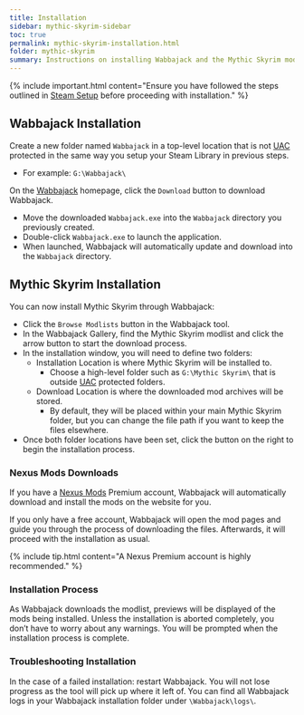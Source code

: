 ```yaml
---
title: Installation
sidebar: mythic-skyrim-sidebar
toc: true
permalink: mythic-skyrim-installation.html
folder: mythic-skyrim
summary: Instructions on installing Wabbajack and the Mythic Skyrim modlist.
---
```


{% include important.html content="Ensure you have followed the steps outlined in [Steam Setup] before proceeding with installation." %}


## Wabbajack Installation

Create a new folder named `Wabbajack` in a top-level location that is not <a href="#" data-toggle="tooltip" data-original-title="{{site.data.glossary.uac}}">UAC</a> protected in the same way you setup your Steam Library in previous steps.
* For example: `G:\Wabbajack\`

On the [Wabbajack] homepage, click the `Download` button to download Wabbajack.
* Move the downloaded `Wabbajack.exe` into the `Wabbajack` directory you previously created.
* Double-click `Wabbajack.exe` to launch the application.
* When launched, Wabbajack will automatically update and download into the `Wabbajack` directory.


## Mythic Skyrim Installation

You can now install Mythic Skyrim through Wabbajack:
* Click the `Browse Modlists` button in the Wabbajack tool.
* In the Wabbajack Gallery, find the Mythic Skyrim modlist and click the arrow button to start the download process.
* In the installation window, you will need to define two folders:
	* Installation Location is where Mythic Skyrim will be installed to.
		* Choose a high-level folder such as `G:\Mythic Skyrim\` that is outside <a href="#" data-toggle="tooltip" data-original-title="{{site.data.glossary.uac}}">UAC</a> protected folders.
	* Download Location is where the downloaded mod archives will be stored.
		* By default, they will be placed within your main Mythic Skyrim folder, but you can change the file path if you want to keep the files elsewhere.
* Once both folder locations have been set, click the button on the right to begin the installation process. 


### Nexus Mods Downloads

If you have a [Nexus Mods] Premium account, Wabbajack will automatically download and install the mods on the website for you.

If you only have a free account, Wabbajack will open the mod pages and guide you through the process of downloading the files.
Afterwards, it will proceed with the installation as usual.

{% include tip.html content="A Nexus Premium account is highly recommended." %}


### Installation Process

As Wabbajack downloads the modlist, previews will be displayed of the mods being installed.
Unless the installation is aborted completely, you don’t have to worry about any warnings.
You will be prompted when the installation process is complete.


### Troubleshooting Installation

In the case of a failed installation: restart Wabbajack. You will not lose progress as the tool will pick up where it left of.
You can find all Wabbajack logs in your Wabbajack installation folder under `\Wabbajack\logs\`.


[Wabbajack]: https://www.wabbajack.org/#/
[Steam Setup]: mythic-skyrim-steam-setup.html
[Nexus Mods]: https://www.nexusmods.com/
